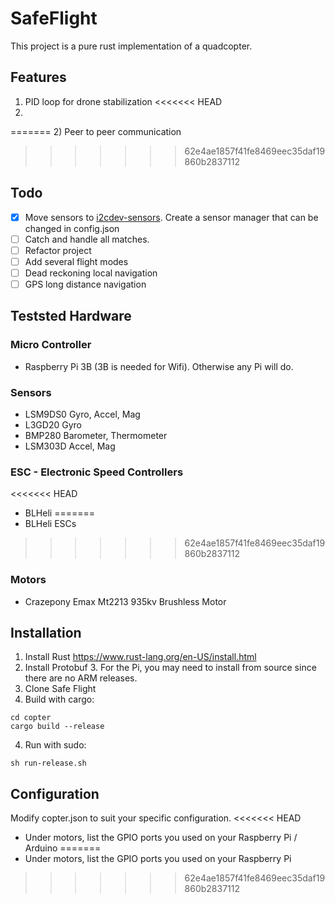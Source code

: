 # SafeFlight
This project is a pure rust implementation of a quadcopter.

## Features
1) PID loop for drone stabilization
<<<<<<< HEAD
2)
=======
2) Peer to peer communication
>>>>>>> 62e4ae1857f41fe8469eec35daf19860b2837112

## Todo
- [x] Move sensors to [i2cdev-sensors](https://github.com/martindeegan/i2cdev-sensors). Create a sensor manager that can be changed in config.json
- [ ] Catch and handle all matches.
- [ ] Refactor project
- [ ] Add several flight modes
- [ ] Dead reckoning local navigation
- [ ] GPS long distance navigation

## Teststed Hardware
### Micro Controller
- Raspberry Pi 3B (3B is needed for Wifi). Otherwise any Pi will do.

### Sensors
- LSM9DS0 Gyro, Accel, Mag
- L3GD20 Gyro
- BMP280 Barometer, Thermometer
- LSM303D Accel, Mag

### ESC - Electronic Speed Controllers
<<<<<<< HEAD
- BLHeli
=======
- BLHeli ESCs
>>>>>>> 62e4ae1857f41fe8469eec35daf19860b2837112

### Motors
- Crazepony Emax Mt2213 935kv Brushless Motor

## Installation
1) Install Rust https://www.rust-lang.org/en-US/install.html
2) Install Protobuf 3. For the Pi, you may need to install from source since there are no ARM releases.
3) Clone Safe Flight
3) Build with cargo:
~~~
cd copter
cargo build --release
~~~
4) Run with sudo:
~~~
sh run-release.sh
~~~

## Configuration
Modify copter.json to suit your specific configuration.
<<<<<<< HEAD
- Under motors, list the GPIO ports you used on your Raspberry Pi / Arduino
=======
- Under motors, list the GPIO ports you used on your Raspberry Pi
>>>>>>> 62e4ae1857f41fe8469eec35daf19860b2837112
